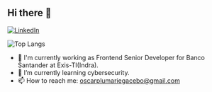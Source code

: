 ## Hi there 👋
<a href="https://www.linkedin.com/in/oscarplumariegaacebo/" target="_blank"><img src="https://img.shields.io/badge/LinkedIn-%230077B5.svg?&style=flat-square&logo=linkedin&logoColor=white" alt="LinkedIn"></a>

![Top Langs](https://github-readme-stats.vercel.app/api/top-langs/?username=anuraghazra&layout=compact)
<!--
**oscarplumariega/oscarplumariega** is a ✨ _special_ ✨ repository because its `README.md` (this file) appears on your GitHub profile.

Here are some ideas to get you started:
-->
- 🔭 I'm currently working as Frontend Senior Developer for Banco Santander at Exis-TI(Indra).
- 🌱 I’m currently learning cybersecurity. 
- 📫 How to reach me: oscarplumariegacebo@gmail.com
  

